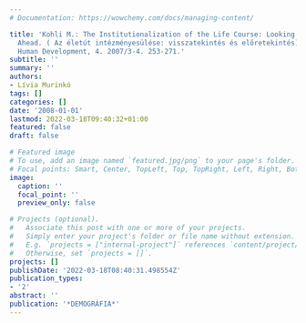 ```yaml
---
# Documentation: https://wowchemy.com/docs/managing-content/

title: 'Kohli M.: The Institutionalization of the Life Course: Looking Back to Look
  Ahead. ( Az életút intézményesülése: visszatekintés és előretekintés) Research in
  Human Development, 4. 2007/3-4. 253-271.'
subtitle: ''
summary: ''
authors:
- Lívia Murinkó
tags: []
categories: []
date: '2008-01-01'
lastmod: 2022-03-18T09:40:32+01:00
featured: false
draft: false

# Featured image
# To use, add an image named `featured.jpg/png` to your page's folder.
# Focal points: Smart, Center, TopLeft, Top, TopRight, Left, Right, BottomLeft, Bottom, BottomRight.
image:
  caption: ''
  focal_point: ''
  preview_only: false

# Projects (optional).
#   Associate this post with one or more of your projects.
#   Simply enter your project's folder or file name without extension.
#   E.g. `projects = ["internal-project"]` references `content/project/deep-learning/index.md`.
#   Otherwise, set `projects = []`.
projects: []
publishDate: '2022-03-18T08:40:31.498554Z'
publication_types:
- '2'
abstract: ''
publication: '*DEMOGRÁFIA*'
---
```

